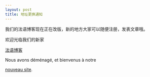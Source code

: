 ```yaml
---
layout: post
title: 地址更换通知
---
```


我们的法语博客现在正在改版，新的地方大家可以随便注册，发表文章哦。

欢迎光临我们的新家

[法语博客](http://blog.fltrp.com/fayu)

Nous avons déménagé, et bienvenus à notre 

[nouveau site](http://blog.fltrp.com/fayu). 
